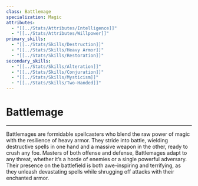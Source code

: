 ```yaml
---
class: Battlemage
specialization: Magic
attributes:
  - "[[../Stats/Attributes/Intelligence]]"
  - "[[../Stats/Attributes/Willpower]]"
primary_skills:
  - "[[../Stats/Skills/Destruction]]"
  - "[[../Stats/Skills/Heavy Armor]]"
  - "[[../Stats/Skills/Restoration]]"
secondary_skills:
  - "[[../Stats/Skills/Alteration]]"
  - "[[../Stats/Skills/Conjuration]]"
  - "[[../Stats/Skills/Mysticism]]"
  - "[[../Stats/Skills/Two-Handed]]"
---
```

# **Battlemage**
---
Battlemages are formidable spellcasters who blend the raw power of magic with the resilience of heavy armor. They stride into battle, wielding destructive spells in one hand and a massive weapon in the other, ready to crush any foe. Masters of both offense and defense, Battlemages adapt to any threat, whether it’s a horde of enemies or a single powerful adversary. Their presence on the battlefield is both awe-inspiring and terrifying, as they unleash devastating spells while shrugging off attacks with their enchanted armor.